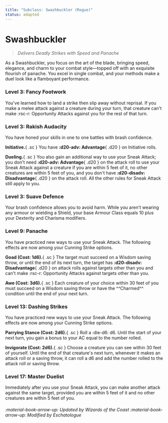 ```yaml
---
title: "Subclass: Swashbuckler (Rogue)"
status: adapted
---
```


<p style="display:none">
Delivers Deadly Strikes with Speed and Panache
</p>

# Swashbuckler

> *Delivers Deadly Strikes with Speed and Panache*

As a Swashbuckler, you focus on the art of the blade, bringing speed, elegance, and charm to your combat style—topped off with an exquisite flourish of panache. You excel in single combat, and your methods make a duel look like a flamboyant performance.

### Level 3: Fancy Footwork

You've learned how to land a strike then slip away without reprisal. If you make a melee attack against a creature during your turn, that creature can't make :rsc-r: Opportunity Attacks against you for the rest of that turn. 
 
### Level 3: Rakish Audacity

You have honed your skills in one to one battles with brash confidence.

**Initiative.**{ .sc } You have **:d20-adv: Advantage**{ .d20 } on Initiative rolls.

**Dueling.**{ .sc } You also gain an additional way to use your Sneak Attack; you don't need **:d20-adv: Advantage**{ .d20 } on the attack roll to use your Sneak Attack against a creature if you are within 5 feet of it, no other creatures are within 5 feet of you, and you don't have **:d20-disadv: Disadvantage**{ .d20 } on the attack roll. All the other rules for Sneak Attack still apply to you. 

### Level 3: Suave Defence

Your brash confidence allows you to avoid harm. While you aren't wearing any armour or wielding a Shield, your base Armour Class equals 10 plus your Dexterity and Charisma modifiers.

### Level 9: Panache

You have practiced new ways to use your Sneak Attack. The following effects are now among your Cunning Strike options.

**Goad (Cost: 1d6).**{ .sc } The target must succeed on a Wisdom saving throw, or until the end of its next turn, the target has **:d20-disadv: Disadvantage**{ .d20 } on attack rolls against targets other than you and can't make :rsc-r: Opportunity Attacks against targets other than you.

**Awe (Cost: 3d6).**{ .sc } Each creature of your choice within 30 feet of you must succeed on a Wisdom saving throw or have the ^^Charmed^^ condition until the end of your next turn.

### Level 13: Dashing Strikes

You have practiced new ways to use your Sneak Attack. The following effects are now among your Cunning Strike options.

**Parrying Stance (Cost: 2d6).**{ .sc } Roll a :die-d6: d6. Until the start of your next turn, you gain a bonus to your AC equal to the number rolled.

**Invigorate (Cost: 2d6).**{ .sc } Choose a creature you can see within 30 feet of yourself. Until the end of that creature's next turn, whenever it makes an attack roll or a saving throw, it can roll a d6 and add the number rolled to the attack roll or saving throw.

### Level 17: Master Duelist

Immediately after you use your Sneak Attack, you can make another attack against the same target, provided you are within 5 feet of it and no other creatures are within 5 feet of you.

###### :material-book-arrow-up: Updated by *Wizards of the Coast* :material-book-arrow-up: Modified by *Eschatologue*